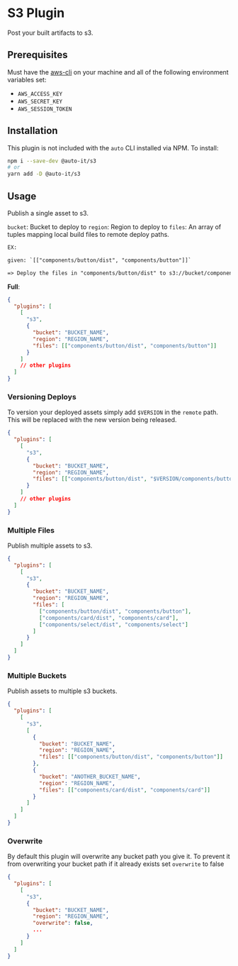 # S3 Plugin

Post your built artifacts to s3.

## Prerequisites

Must have the [aws-cli](https://docs.aws.amazon.com/cli/index.html) on your machine and all of the following environment variables set:

- `AWS_ACCESS_KEY`
- `AWS_SECRET_KEY`
- `AWS_SESSION_TOKEN`

## Installation

This plugin is not included with the `auto` CLI installed via NPM. To install:

```bash
npm i --save-dev @auto-it/s3
# or
yarn add -D @auto-it/s3
```

## Usage

Publish a single asset to s3.

`bucket`: Bucket to deploy to
`region`: Region to deploy to
`files`: An array of tuples mapping local build files to remote deploy paths.

```txt
EX:

given: `[["components/button/dist", "components/button"]]`

=> Deploy the files in "components/button/dist" to s3://bucket/components/button on `region`
```

**Full**:

```json
{
  "plugins": [
    [
      "s3",
      {
        "bucket": "BUCKET_NAME",
        "region": "REGION_NAME",
        "files": [["components/button/dist", "components/button"]]
      }
    ]
    // other plugins
  ]
}
```

### Versioning Deploys

To version your deployed assets simply add `$VERSION` in the `remote` path. This will be replaced with the new version being released.

```json
{
  "plugins": [
    [
      "s3",
      {
        "bucket": "BUCKET_NAME",
        "region": "REGION_NAME",
        "files": [["components/button/dist", "$VERSION/components/button"]]
      }
    ]
    // other plugins
  ]
}
```

### Multiple Files

Publish multiple assets to s3.

```json
{
  "plugins": [
    [
      "s3",
      {
        "bucket": "BUCKET_NAME",
        "region": "REGION_NAME",
        "files": [
          ["components/button/dist", "components/button"],
          ["components/card/dist", "components/card"],
          ["components/select/dist", "components/select"]
        ]
      }
    ]
  ]
}
```

### Multiple Buckets

Publish assets to multiple s3 buckets.

```json
{
  "plugins": [
    [
      "s3",
      [
        {
          "bucket": "BUCKET_NAME",
          "region": "REGION_NAME",
          "files": [["components/button/dist", "components/button"]]
        },
        {
          "bucket": "ANOTHER_BUCKET_NAME",
          "region": "REGION_NAME",
          "files": [["components/card/dist", "components/card"]]
        }
      ]
    ]
  ]
}
```

### Overwrite

By default this plugin will overwrite any bucket path you give it. To prevent it from overwriting your bucket path if it already exists set `overwrite` to false

```json
{
  "plugins": [
    [
      "s3",
      {
        "bucket": "BUCKET_NAME",
        "region": "REGION_NAME",
        "overwrite": false,
        ...
      }
    ]
  ]
}
```
